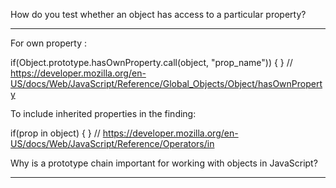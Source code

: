 How do you test whether an object has access to a particular
property?

----------------------------------------------------------------

For own property : 

if(Object.prototype.hasOwnProperty.call(object, "prop_name")) 
{ }
// https://developer.mozilla.org/en-US/docs/Web/JavaScript/Reference/Global_Objects/Object/hasOwnProperty


To include inherited properties in the finding: 
 
if(prop in object) { } // https://developer.mozilla.org/en-US/docs/Web/JavaScript/Reference/Operators/in


Why is a prototype chain important for working with
objects in JavaScript?

------------------------------------------------------------
